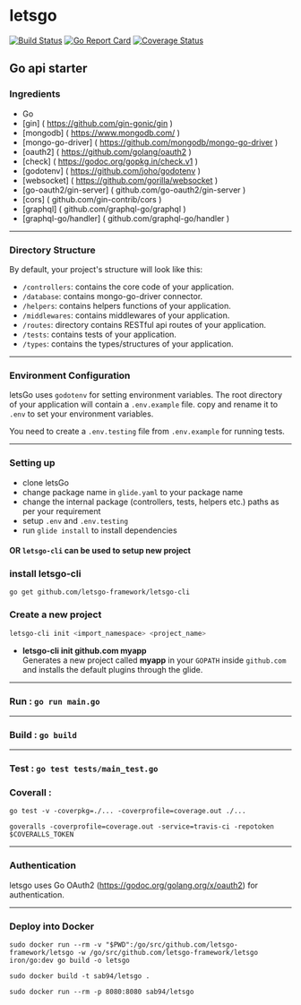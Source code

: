 # letsgo
[![Build Status](https://travis-ci.org/letsgo-framework/letsgo.svg?branch=master)](https://travis-ci.org/letsgo-framework/letsgo)
[![Go Report Card](https://goreportcard.com/badge/github.com/letsgo-framework/letsgo)](https://goreportcard.com/report/github.com/letsgo-framework/letsgo)
[![Coverage Status](https://coveralls.io/repos/github/letsgo-framework/letsgo/badge.svg?branch=develop)](https://coveralls.io/github/letsgo-framework/letsgo?branch=develop)
## Go api starter


### Ingredients

- Go
- [gin] ( https://github.com/gin-gonic/gin )
- [mongodb] ( https://www.mongodb.com/ )
- [mongo-go-driver] ( https://github.com/mongodb/mongo-go-driver )
- [oauth2] ( https://github.com/golang/oauth2 )
- [check] ( https://godoc.org/gopkg.in/check.v1 )
- [godotenv] ( https://github.com/joho/godotenv )
- [websocket] ( https://github.com/gorilla/websocket )
- [go-oauth2/gin-server] ( github.com/go-oauth2/gin-server )
- [cors] ( github.com/gin-contrib/cors )
- [graphql] ( github.com/graphql-go/graphql )
- [graphql-go/handler] ( github.com/graphql-go/handler )
***
### Directory Structure

By default, your project's structure will look like this:

- `/controllers`: contains the core code of your application.
- `/database`: contains mongo-go-driver connector.
- `/helpers`: contains helpers functions of your application.
- `/middlewares`: contains middlewares of your application.
- `/routes`: directory contains RESTful api routes of your application.
- `/tests`: contains tests of your application.
- `/types`: contains the types/structures of your application.
***
### Environment Configuration

letsGo uses `godotenv` for setting environment variables. The root directory of your application will contain a `.env.example` file.
copy and rename it to `.env` to set your environment variables.

You need to create a `.env.testing` file from `.env.example` for running tests.
***
### Setting up

- clone letsGo
- change package name in `glide.yaml` to your package name
- change the internal package (controllers, tests, helpers etc.) paths as per your requirement
- setup `.env` and `.env.testing`
- run `glide install` to install dependencies

#### OR `letsgo-cli` can be used to setup new project

### install letsgo-cli
```
go get github.com/letsgo-framework/letsgo-cli
```


### Create a new project

```bash
letsgo-cli init <import_namespace> <project_name>
```

- **letsgo-cli init github.com myapp**<br/>
  Generates a new project called **myapp** in your `GOPATH` inside `github.com` and installs the default plugins through the glide.
***
### Run : ```go run main.go```
***
### Build : ```go build```
***
### Test : ```go test tests/main_test.go```

### Coverall :
```
go test -v -coverpkg=./... -coverprofile=coverage.out ./...

goveralls -coverprofile=coverage.out -service=travis-ci -repotoken $COVERALLS_TOKEN
```
***
### Authentication

letsgo uses Go OAuth2 (https://godoc.org/golang.org/x/oauth2) for authentication.
***

### Deploy into Docker

```
sudo docker run --rm -v "$PWD":/go/src/github.com/letsgo-framework/letsgo -w /go/src/github.com/letsgo-framework/letsgo iron/go:dev go build -o letsgo
```
```
sudo docker build -t sab94/letsgo .
```
```
sudo docker run --rm -p 8080:8080 sab94/letsgo
```
